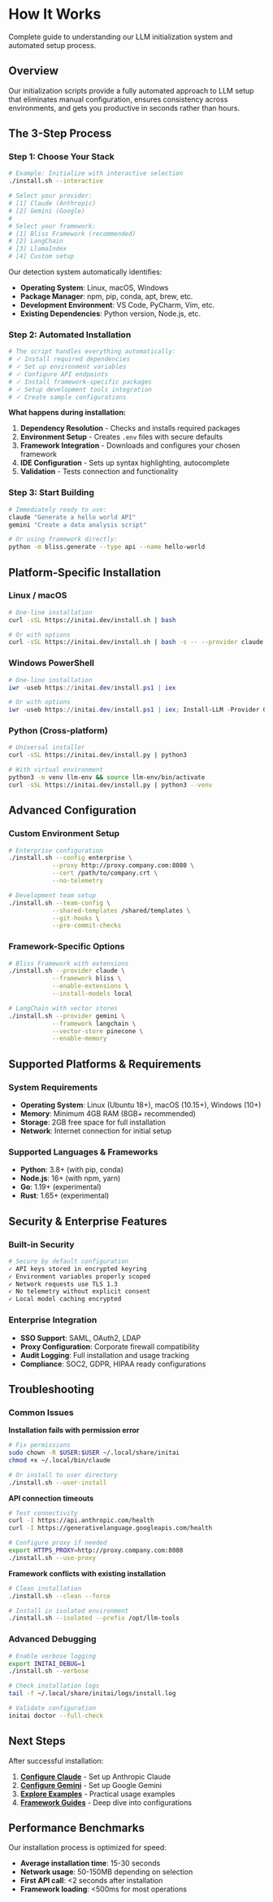 # How It Works

Complete guide to understanding our LLM initialization system and automated setup process.

## Overview

Our initialization scripts provide a fully automated approach to LLM setup that eliminates manual configuration, ensures consistency across environments, and gets you productive in seconds rather than hours.

## The 3-Step Process

### Step 1: Choose Your Stack
```bash
# Example: Initialize with interactive selection
./install.sh --interactive

# Select your provider:
# [1] Claude (Anthropic)
# [2] Gemini (Google)
#
# Select your framework:
# [1] Bliss Framework (recommended)
# [2] LangChain
# [3] LlamaIndex
# [4] Custom setup
```

Our detection system automatically identifies:
- **Operating System**: Linux, macOS, Windows
- **Package Manager**: npm, pip, conda, apt, brew, etc.
- **Development Environment**: VS Code, PyCharm, Vim, etc.
- **Existing Dependencies**: Python version, Node.js, etc.

### Step 2: Automated Installation
```bash
# The script handles everything automatically:
# ✓ Install required dependencies
# ✓ Set up environment variables
# ✓ Configure API endpoints
# ✓ Install framework-specific packages
# ✓ Setup development tools integration
# ✓ Create sample configurations
```

**What happens during installation:**
1. **Dependency Resolution** - Checks and installs required packages
2. **Environment Setup** - Creates `.env` files with secure defaults
3. **Framework Integration** - Downloads and configures your chosen framework
4. **IDE Configuration** - Sets up syntax highlighting, autocomplete
5. **Validation** - Tests connection and functionality

### Step 3: Start Building
```bash
# Immediately ready to use:
claude "Generate a hello world API"
gemini "Create a data analysis script"

# Or using framework directly:
python -m bliss.generate --type api --name hello-world
```

## Platform-Specific Installation

### Linux / macOS
```bash
# One-line installation
curl -sSL https://initai.dev/install.sh | bash

# Or with options
curl -sSL https://initai.dev/install.sh | bash -s -- --provider claude --framework bliss
```

### Windows PowerShell
```powershell
# One-line installation
iwr -useb https://initai.dev/install.ps1 | iex

# Or with options
iwr -useb https://initai.dev/install.ps1 | iex; Install-LLM -Provider Gemini -Framework LangChain
```

### Python (Cross-platform)
```bash
# Universal installer
curl -sSL https://initai.dev/install.py | python3

# With virtual environment
python3 -m venv llm-env && source llm-env/bin/activate
curl -sSL https://initai.dev/install.py | python3 --venv
```

## Advanced Configuration

### Custom Environment Setup
```bash
# Enterprise configuration
./install.sh --config enterprise \
            --proxy http://proxy.company.com:8080 \
            --cert /path/to/company.crt \
            --no-telemetry

# Development team setup
./install.sh --team-config \
            --shared-templates /shared/templates \
            --git-hooks \
            --pre-commit-checks
```

### Framework-Specific Options
```bash
# Bliss Framework with extensions
./install.sh --provider claude \
            --framework bliss \
            --enable-extensions \
            --install-models local

# LangChain with vector stores
./install.sh --provider gemini \
            --framework langchain \
            --vector-store pinecone \
            --enable-memory
```

## Supported Platforms & Requirements

### System Requirements
- **Operating System**: Linux (Ubuntu 18+), macOS (10.15+), Windows (10+)
- **Memory**: Minimum 4GB RAM (8GB+ recommended)
- **Storage**: 2GB free space for full installation
- **Network**: Internet connection for initial setup

### Supported Languages & Frameworks
- **Python**: 3.8+ (with pip, conda)
- **Node.js**: 16+ (with npm, yarn)
- **Go**: 1.19+ (experimental)
- **Rust**: 1.65+ (experimental)

## Security & Enterprise Features

### Built-in Security
```bash
# Secure by default configuration
✓ API keys stored in encrypted keyring
✓ Environment variables properly scoped
✓ Network requests use TLS 1.3
✓ No telemetry without explicit consent
✓ Local model caching encrypted
```

### Enterprise Integration
- **SSO Support**: SAML, OAuth2, LDAP
- **Proxy Configuration**: Corporate firewall compatibility
- **Audit Logging**: Full installation and usage tracking
- **Compliance**: SOC2, GDPR, HIPAA ready configurations

## Troubleshooting

### Common Issues

**Installation fails with permission error**
```bash
# Fix permissions
sudo chown -R $USER:$USER ~/.local/share/initai
chmod +x ~/.local/bin/claude

# Or install to user directory
./install.sh --user-install
```

**API connection timeouts**
```bash
# Test connectivity
curl -I https://api.anthropic.com/health
curl -I https://generativelanguage.googleapis.com/health

# Configure proxy if needed
export HTTPS_PROXY=http://proxy.company.com:8080
./install.sh --use-proxy
```

**Framework conflicts with existing installation**
```bash
# Clean installation
./install.sh --clean --force

# Install in isolated environment
./install.sh --isolated --prefix /opt/llm-tools
```

### Advanced Debugging
```bash
# Enable verbose logging
export INITAI_DEBUG=1
./install.sh --verbose

# Check installation logs
tail -f ~/.local/share/initai/logs/install.log

# Validate configuration
initai doctor --full-check
```

## Next Steps

After successful installation:

1. **[Configure Claude](/claude/installation)** - Set up Anthropic Claude
2. **[Configure Gemini](/gemini/installation)** - Set up Google Gemini
3. **[Explore Examples](/content/getting-started)** - Practical usage examples
4. **[Framework Guides](/content/model-configuration)** - Deep dive into configurations

## Performance Benchmarks

Our installation process is optimized for speed:
- **Average installation time**: 15-30 seconds
- **Network usage**: 50-150MB depending on selection
- **First API call**: <2 seconds after installation
- **Framework loading**: <500ms for most operations